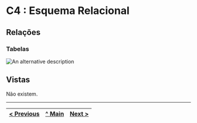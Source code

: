 # C4 : Esquema Relacional  <!-- omit in toc -->


## Relações

### Tabelas 

![An alternative description](imagens/TabelaArtigos.jpg)



## Vistas

Não existem. 

---
| [< Previous](rebd03.md) | [^ Main](https://github.com/exemploTrabalho/reportSIBD/) | [Next >](rebd05.md) |
| :---------------------- | :------------------------------------------------------: | ------------------: |

